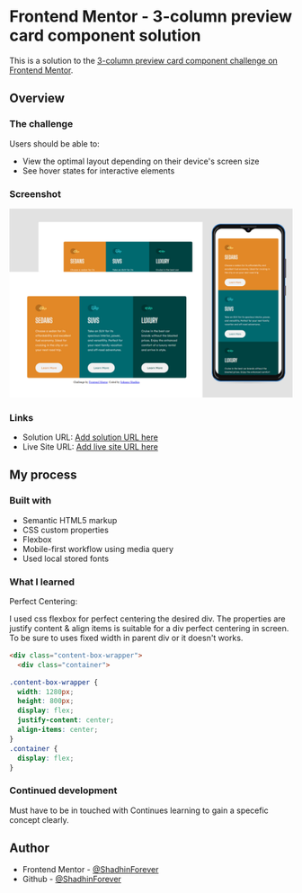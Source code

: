 # Frontend Mentor - 3-column preview card component solution

This is a solution to the [3-column preview card component challenge on Frontend Mentor](https://www.frontendmentor.io/challenges/3column-preview-card-component-pH92eAR2-).

## Overview

### The challenge

Users should be able to:

- View the optimal layout depending on their device's screen size
- See hover states for interactive elements

### Screenshot
![Preview](./assets/design-preview.jpg)
### Links

- Solution URL: [Add solution URL here](https://your-solution-url.com)
- Live Site URL: [Add live site URL here](https://your-live-site-url.com)

## My process

### Built with

- Semantic HTML5 markup
- CSS custom properties
- Flexbox
- Mobile-first workflow using media query
- Used local stored fonts

### What I learned

Perfect Centering:

I used css flexbox for perfect centering the desired div. The properties are justify content & align items is suitable for a div perfect centering in screen. To be sure to uses fixed width in parent div or it doesn't works.

```html
<div class="content-box-wrapper">
  <div class="container">
```
```css
.content-box-wrapper {
  width: 1280px;
  height: 800px;
  display: flex;
  justify-content: center;
  align-items: center;
}
.container {
  display: flex;
}
```

### Continued development

Must have to be in touched with Continues learning to gain a specefic concept clearly.

## Author

- Frontend Mentor - [@ShadhinForever](https://www.frontendmentor.io/profile/ShadhinForever)
- Github - [@ShadhinForever](https://www.twitter.com/ShadhinForever)
